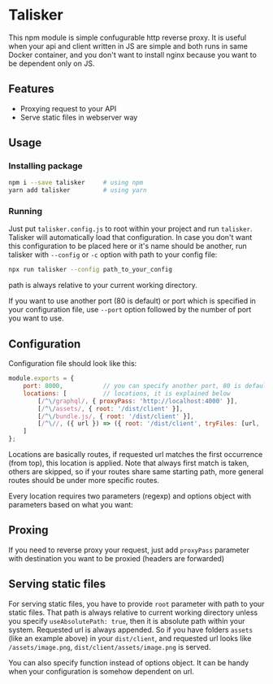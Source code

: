 # Talisker

This npm module is simple confugurable http reverse proxy. It is useful when your api and client written in JS are simple and both runs in same Docker container, and you don't want to install nginx because you want to be dependent only on JS.

## Features
- Proxying request to your API
- Serve static files in webserver way

## Usage
### Installing package
```sh
npm i --save talisker     # using npm
yarn add talisker         # using yarn
```

### Running 
Just put `talisker.config.js` to root within your project and run `talisker`. Talisker will automatically load that configuration. In case you don't want this configuration to be placed here or it's name should be another, run talisker with `--config` or `-c` option with path to your config file:
```sh
npx run talisker --config path_to_your_config
```
path is always relative to your current working directory.

If you want to use another port (80 is default) or port which is specified in your configuration file, use `--port` option followed by the number of port you want to use.

## Configuration
Configuration file should look like this:
```js
module.exports = {
	port: 8000,           // you can specify another port, 80 is default
	locations: [          // locations, it is explained below
		[/^\/graphql/, { proxyPass: 'http://localhost:4000' }],
		[/^\/assets/, { root: '/dist/client' }],
		[/^\/bundle.js/, { root: '/dist/client' }],
		[/^\//, ({ url }) => ({ root: '/dist/client', tryFiles: [url, 'index.html'] })],
	]
};
```

Locations are basically routes, if requested url matches the first occurrence (from top), this location is applied. Note that always first match is taken, others are skipped, so if your routes share same starting path, more general routes should be under more specific routes.

Every location requires two parameters (regexp) and options object with parameters based on what you want:
## Proxing
If you need to reverse proxy your request, just add `proxyPass` parameter with destination you want to be proxied (headers are forwarded)

## Serving static files
For serving static files, you have to provide `root` parameter with path to your static files. That path is always relative to current working directory unless you specify `useAbsolutePath: true`, then it is absolute path within your system.
Requested url is always appended. So if you have folders `assets` (like an example above) in your `dist/client`, and requested url looks like `/assets/image.png`, `dist/client/assets/image.png` is served.

You can also specify function instead of options object. It can be handy when your configuration is somehow dependent on url.
